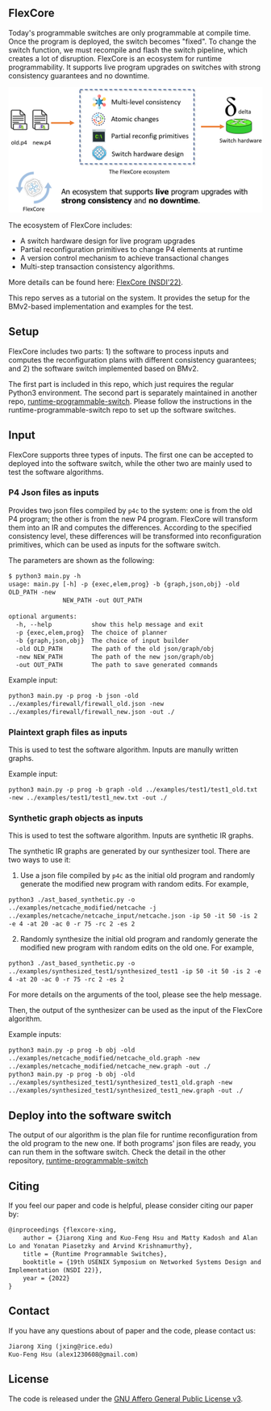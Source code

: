 ## FlexCore

Today's programmable switches are only programmable at compile time. Once the program is deployed, the switch becomes "fixed". To change the switch function, we must recompile and flash the switch pipeline, which creates a lot of disruption.
FlexCore is an ecosystem for runtime programmability. It supports live program upgrades on switches with strong consistency guarantees and no downtime.

<p align="center">
  <img src="./arch.png" style="width:600px;"/>
</p>

The ecosystem of FlexCore includes:
- A switch hardware design for live program upgrades
- Partial reconfiguration primitives to change P4 elements at runtime
- A version control mechanism to achieve transactional changes
- Multi-step transaction consistency algorithms.

More details can be found here:
[FlexCore (NSDI'22)](https://jxing.me/pdf/flexcore-nsdi22.pdf).


This repo serves as a tutorial on the system. It provides the setup for the BMv2-based implementation and examples for the test.




## Setup

FlexCore includes two parts: 1) the software to process inputs and computes the reconfiguration plans with different consistency guarantees; and 2) the software switch implemented based on BMv2.

The first part is included in this repo, which just requires the regular Python3 environment. The second part is separately maintained in another repo, [runtime-programmable-switch](https://github.com/jiarong0907/runtime-programmable-switch). Please follow the instructions in the runtime-programmable-switch repo to set up the software switches.



## Input

FlexCore supports three types of inputs. The first one can be accepted to deployed into the software switch, while the other two are mainly used to test the software algorithms.

### P4 Json files as inputs
Provides two json files compiled by `p4c` to the system: one is from the old P4 program; the other is from the new P4 program. FlexCore will transform them into an IR and computes the differences. According to the specified consistency level, these differences will be transformed into reconfiguration primitives, which can be used as inputs for the software switch.

The parameters are shown as the following:
```
$ python3 main.py -h
usage: main.py [-h] -p {exec,elem,prog} -b {graph,json,obj} -old OLD_PATH -new
               NEW_PATH -out OUT_PATH

optional arguments:
  -h, --help           show this help message and exit
  -p {exec,elem,prog}  The choice of planner
  -b {graph,json,obj}  The choice of input builder
  -old OLD_PATH        The path of the old json/graph/obj
  -new NEW_PATH        The path of the new json/graph/obj
  -out OUT_PATH        The path to save generated commands
```

Example input:
```
python3 main.py -p prog -b json -old ../examples/firewall/firewall_old.json -new ../examples/firewall/firewall_new.json -out ./
```

### Plaintext graph files as inputs
This is used to test the software algorithm. Inputs are manully written graphs.

Example input:
```
python3 main.py -p prog -b graph -old ../examples/test1/test1_old.txt -new ../examples/test1/test1_new.txt -out ./
```


### Synthetic graph objects as inputs
This is used to test the software algorithm. Inputs are synthetic IR graphs.

The synthetic IR graphs are generated by our synthesizer tool. There are two ways to use it:
1. Use a json file compiled by `p4c` as the initial old program and randomly generate the modified new program with random edits. For example,
```
python3 ./ast_based_synthetic.py -o ../examples/netcache_modified/netcache -j ../examples/netcache/netcache_input/netcache.json -ip 50 -it 50 -is 2 -e 4 -at 20 -ac 0 -r 75 -rc 2 -es 2
```
2. Randomly synthesize the initial old program and randomly generate the modified new program with random edits on the old one. For example,
```
python3 ./ast_based_synthetic.py -o ../examples/synthesized_test1/synthesized_test1 -ip 50 -it 50 -is 2 -e 4 -at 20 -ac 0 -r 75 -rc 2 -es 2
```

For more details on the arguments of the tool, please see the help message.

Then, the output of the synthesizer can be used as the input of the FlexCore algorithm.

Example inputs:
```
python3 main.py -p prog -b obj -old ../examples/netcache_modified/netcache_old.graph -new ../examples/netcache_modified/netcache_new.graph -out ./
python3 main.py -p prog -b obj -old ../examples/synthesized_test1/synthesized_test1_old.graph -new ../examples/synthesized_test1/synthesized_test1_new.graph -out ./
```

## Deploy into the software switch

The output of our algorithm is the plan file for runtime reconfiguration from the old program to the new one. If both programs' json files are ready, you can run them in the software switch. Check the detail in the other repository, [runtime-programmable-switch](https://github.com/jiarong0907/runtime-programmable-switch#running-example)

## Citing
If you feel our paper and code is helpful, please consider citing our paper by:
```
@inproceedings {flexcore-xing,
    author = {Jiarong Xing and Kuo-Feng Hsu and Matty Kadosh and Alan Lo and Yonatan Piasetzky and Arvind Krishnamurthy},
    title = {Runtime Programmable Switches},
    booktitle = {19th USENIX Symposium on Networked Systems Design and Implementation (NSDI 22)},
    year = {2022}
}
```

## Contact
If you have any questions about of paper and the code, please contact us:
```
Jiarong Xing (jxing@rice.edu)
Kuo-Feng Hsu (alex1230608@gmail.com)
```

## License
The code is released under the [GNU Affero General Public License v3](https://www.gnu.org/licenses/agpl-3.0.html).

